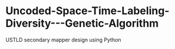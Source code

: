# Uncoded-Space-Time-Labeling-Diversity---Genetic-Algorithm
USTLD secondary mapper design using Python
